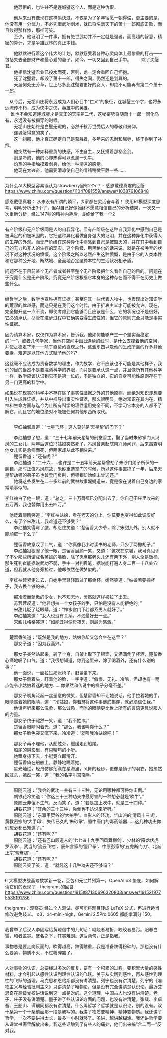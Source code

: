
　　他恐惧的，也许并不是连城璧这个人，而是这种仇恨。

　　他从来没有像现在这样愉快过，不仅是为了多年宿愿一朝得偿，更主要的是，他没有用一分武力，不必凭借武功剑术，就已将名满天下的萧十一郎彻底击败，而且败得那样惨，那样可笑。 <br>
　　至少，他证明了一件事，拥有绝世武功并不一定就是强者，而高超的智慧，精密的算计，才是争雄武林的真正本钱。

　　他默默进行着这个伟大的计划，默默忍受着各种心灵肉体上最惨重的打击——包括失去全部财产和最心爱的妻子，如今，一切又回到自己手中。
　　除了沈璧君。 <br>
　　他相信沈璧君业已投水而死，否则，她一定会重回自己怀抱。 <br>
　　死了沈璧君，却毁了萧十一郎，得失之间，仍然还是划算的。 <br>
　　天涯何处无芳草，世上尽多比沈璧君更好的女人，却绝不可能再有第二个萧十一郎。

  　从今后，无垢山庄将永远成为人们心目中“仁义”的象征，连城璧三个字，也将永远流传不朽，成为侠中之侠，英雄中的英雄。 <br>
　  谁也不会知道连城璧才是真正的天宗第二代，这秘密势将随萧十一郎一同化乌有，永远没有被揭穿的时候。 <br>
　　无垢山庄始终是白璧无瑕的，必然千秋万世受后人的尊敬和景仰。 <br>
　　连城璧得意的笑了。 <br>
　　这一刹那，他才真正确定自己是获胜者，多年来的忍耐和屈辱，终于得到了补偿。 <br>
　　他突然有一种如释重负的快感，不由自主，又抚摸着那柄金剑。 <br>
　　剑是冷的，他的心却热得可以煮熟一头牛。 <br>
　　灼热的手指触摸着剑身，给他一种清凉的感觉。 <br>
　　他现在太兴奋，他需要清凉使自己的情绪稍微平静一些……

-------
为什么AI大模型容易误认为strawberry里有2个r？ - 感恩戴德真君的回答<br>
https://www.zhihu.com/question/11047081559/answer/103876106848

感恩戴德真君： 从来没有所谓的躺平，大家都在灵活奋斗着！ 使用R1模型深度思考，明明分析出3个了，但AI自己好像始终不愿意相信自己的分析结果，一次又一次重新分析，经过147秒的精神内耗后，最终给了我一个2

--------
有产阶级和无产阶级同是人的自我异化。但有产阶级在这种自我异化中感到自己是被满足的和被巩固的，它把这种异化看做自身强大的证明，并在这种异化中获得人的生存的外观。而无产阶级在这种异化中则感到自己是被毁灭的，并在其中看到自己的无力和非人的生存的现实。这个阶级，用黑格尔的话来说，就是在被唾弃的状况下对这种状况的愤慨，这个阶级之所以必然产生这种愤慨，是由于它的人类本性和它那种公开地、断然地、全面地否定这种本性的生活状况相矛盾。

问题不在于目前某个无产者或者甚至整个无产阶级把什么看作自己的目的。问题在于究竟什么是无产阶级，究竟无产阶级根据它本身的这种存在而不得不在历史上做些什么。

---------
继哲学之后，数学也宣称拥有证据；甚至在其一些代表人物中，也表现出对知识学的荒谬的优越感，而这只是在我们这个时代，由于折衷主义才可能被允许。现在，完全撇开这一点不谈，即使考虑到它能够而且应该是什么，它的状况也不是很好，它必须承认，尽管在进步过程中它确实变得生成性的，但它的原则完全只能是事实性证据。

因为请算术家，仅仅作为算术家，告诉我，他如何能够产生一个坚实而稳定的“一”，或者几何学家，当他在空间中画出连续的线时，是什么支撑着他的空间，并使之稳定下来——除了直接的直观之外，这些东西以及他的生成所需的许多其他要素，难道是以其他方式赋予他的吗? 

这丝毫不应该成为责备数学的理由，作为数学，它不应该也不可能是其他样子，我们的目的当然不是要混淆科学的界限，而只是要承认这一点，并且像所有其他科学一样，数学应该认识到它不是第一位的，不是独立的，它的自身可能性原则存在于另一门更高的科学中。

如果说在现实的科学中不存在除了事实性证据之外的其他原则，而绝对知识却想要引入生成性证据，并从中推导出事实性证据，那么很明显，绝对知识在其内在、精神和生命方面与迄今为止所有科学的理性运用完全不同，不学习它本身的人都不了解它，而且它的地位绝对不能被任何其他东西所取代。

--------
　　李红袖皱眉道：“七星飞环！这人莫非是‘天星帮’的门下？”

　　李红袖想了想，道：“三十七年前天星帮的刑堂香主，娶了当时朱砂掌门人冯风的二女儿，两年后这位冯姑娘突然死了，冯风曾亲赴皖南兴师问罪，后来虽查明他女儿实是急病而死，但两家却从此不相往来。”<br>
　　楚留香道：“还有呢？”<br>
　　李红袖道：“二十六……也许是二十五年前天星帮曾劫了朱砂门弟子所保的一趟镖，那时正值冯风病故，朱砂重选掌门的时候，所以这件事直拖了一年，后来天星帮劫镖的弟子虽也曾登门负荆，但镖银却始终未曾送还。”<br>
　　她将这些发生在二十多年前的武林故事娓娓道来，竟是像在说着自己身边的家常琐事似的。

李红袖白了他一眼，道：“总之，三十万两都已分配出去了，你自己田庄里收来的五万两，我也替你用出去四万。”

　他眨着眼睛笑道：“李红袖姑娘，看在老天的分上，你莫要也变得如此调皮好么，有了个宋甜儿，我难道还不够受？”<br>
　　李红袖笑得弯了腰，却忍住笑道：“楚留香大少爷，除了宋甜儿外，别人就不能顽皮一下么？”

　　楚留香故意叹了口气，道：“你真像我小时读书的老师，只少了两撇胡子。”<br>
　　李红袖狠狠瞪了他一眼，楚留香展颜一笑，又道：“这次在京城，我可真见识了不少那些所谓成名英雄的嘴脸，除了秃鹰那老头儿还有两下外，别人全是饭桶，那生死判崔能据说武功不弱，手中一对判官笔，据说能打遍人身二百一十八处穴道，但我就从他身旁掠过，他却依然在做梦似的。”

　李红袖赶紧走过去，自她手里轻轻取过了那金杯，嫣然笑道：“姑娘若要摔杯子，我去换个铁的来。”

　　那冷漠而骄傲的少女，也不知怎地，居然就这样被拉了出去。<br>
　　苏蓉蓉叹道：“他若想拉一个女孩子的手，只怕是没有人能拒绝的。”<br>
　　宋甜儿眨了眨眼睛，道：“神水宫门下若都系男人就好了。”<br>
　　李红袖笑道：“女人也没有关系，不过最好丑一点。”<br>
　　宋甜儿格格笑道：“如能丑得像母夜叉，则最为感激。”

----------
　楚留香笑道：“既然是我的地方，姑娘你却又怎会坐在这里？”<br>
　　那女子道：“因为我高兴。”

　　那女子突然站起来，转了个身，自架上取下了银壶，又满满倒了杯酒，楚留香心痛地叹了口气，道：“我很想知道，你到这里来，除了喝酒外，还有什么别的事？”<br>
　　他一面说，一面拉过那张椅子，赶紧坐下来。<br>
　　那女子侧着头，盯着他的脸，一字字道：“傲慢、无礼、冷酷，但却也有一两点能令小姑娘着迷的地方……你果然和传说中的样子分毫不差。”

　　那女子嘴角泛起一丝恶意的微笑，但楚留香却不让她说话，他手拉着她的手，眼睛瞧着她的眼睛，道：“冷姑娘，你若想将这件事谜底揭穿，就必须信任我。” <br>
　　他话声听来那么温柔，那么诚恳，而他的眼睛更比世上所有的言语更具说服人的力量。 <br>
　　那女子终于赧然一笑，道：“我不姓冷。” <br>
　　楚留香眼睛闪着光，道：“那么，我该叫你什么？” <br>
　　那女子脸色突又沉下来，冷冷道：“就叫我冷姑娘吧！” <br>

　　那女子再不理他，从船舷旁，缓缓走到船尾。 <br>
　　船尾的阴影里，有只精巧的小艇。 <br>
　　她飘身掠下去，小艇竟立即滑开。 <br>
　　楚留香倚在船舷上，静静地瞧着她。 <br>
　　星光灿烂，轻舟仿佛荡漾在星海里，风舞的轻纱，更像是仙子的羽衣，她忽然回过头，嫣然一笑，道：“我的名字叫宫南燕。” <br>

-------
　　原随云道：“我会的武功一共有三十三种，无论用哪种都可将你击倒。” <br>
　　胡铁花冷笑道：“你这三十三种功夫中最厉害的一种想必就是‘吹牛’。”<br>
　　原随云非但不生气，反而笑了，道：“若是加上吹牛，就是三十四种。”<br>
　　胡铁花道：“其余的三十三种，你倒也不妨说来听听。”<br>
　　原随云道：“东瀛甲贺谷的‘大拍手’、血影人的轻功、华山派的‘清风十三式’、黄教密宗的‘大手印’、失传已久的‘朱砂掌’、蜀中唐门的毒药暗器……这几种功夫你们想必都已知道了。”<br>
　　胡铁花道：“还有呢？”<br>
　　原随云道：“还有巴山顾道人的‘七七四十九手回风舞柳剑’、少林的‘降龙伏虎罗汉拳’、武当的‘流云飞袖’、辰州言家的‘僵尸拳’、中原彭家的‘五虎断门刀’、北派正宗‘鸳鸯腿’……”<br>
　　胡铁花道：“还有呢？”<br>
　　原随云笑了笑，道：“就凭这十几种功夫还不够吗？”

-------
6 大模型决战高考数学新一卷，豆包和元宝并列第一，OpenAI o3 垫底，如何解读它们的表现？ - theigrams的回答<br>
https://www.zhihu.com/question/1915087130696320803/answer/1915219775535191786

theigrams：观察员 经过个人测试，尽可能将题目转成 LaTeX 公式，再进行适当修改避免歧义。 o3，o4-mini-high，Gemini 2.5Pro 0605 都能拿满分 150。

-------
我曾举了后汉人李固写给黄琼信中的几句话：峣峣者易折，皎皎者易污。阳春白雪，和者盖寡。盛名之下，其实难副。这后两句，正是指我。

事物总是要走向反面的，吹得越高，跌得越重，我是准备跌得粉碎的。那也没有什么要紧，物质不灭，不过粉碎罢了。

--------
人对事物的认识，总要经过多次的反复，要有一个积累的过程。要积累大量的感性材料，才会引起从感性认识到理性认识的飞跃。关于从实践到感性，再从感性到理性的飞跃的道理，马克思和恩格斯都没有讲清楚。列宁也没有讲清楚，列宁的《唯物主义与经验批判主义》只讲清楚了唯物论，但是没有完全讲清楚认识论。最近艾思奇在高级党校讲话说到这一点是对的。这个道理，中国古人也没有讲清楚。老子、庄子没有讲清楚。墨子讲了些认识论方面的问题，也没有讲清楚。张载、李卓吾、王船山、谭嗣同都没有讲清楚。什么叫哲学？哲学就是认识论，别的没有。双十条第一个十条前面那一段是我写的。我讲了物质变精神，精神变物质。我还讲了哲学，一次不要讲得太长，最多一小时就够了。多讲，越讲越糊涂。我还讲哲学要从课堂书斋里解放出来。我这些话触到了有些人的痛处，他们出来搞“合二而一”反对我。